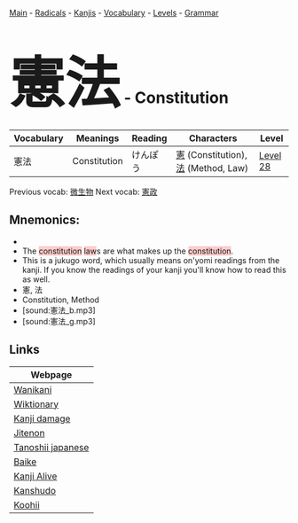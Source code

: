<style> bigfont {font-size: 100px}</style>
[Main](../README.md) -
[Radicals](../radicals.md) -
[Kanjis](../kanjis.md) -
[Vocabulary](../vocabulary.md) -
[Levels](../levels.md) -
[Grammar](../grammar.md)
# <bigfont> 憲法</bigfont> - Constitution 

| Vocabulary | Meanings | Reading | Characters | Level |
| --- | --- | --- | --- | --- |
| 憲法 | Constitution | けんぽう |  [憲](../kanjis/憲.md) (Constitution), [法](../kanjis/法.md) (Method, Law) | [Level 28](../levels/wk_level28.md) |

Previous vocab: [微生物](微生物.md) Next vocab: [憲政](憲政.md) 

## Mnemonics:

* 
* The <span style="background-color:#ffcccb"> constitution</span> <span style="background-color:#ffcccb"> law</span>s are what makes up the <span style="background-color:#ffcccb"> constitution</span>.
* This is a jukugo word, which usually means on'yomi readings from the kanji. If you know the readings of your kanji you'll know how to read this as well.
* 憲, 法
* Constitution, Method
* [sound:憲法_b.mp3]
* [sound:憲法_g.mp3]


## Links 

| Webpage |
| --- |
| [Wanikani          ](https://www.wanikani.com/kanji/憲法) |
| [Wiktionary        ](https://en.wiktionary.org/wiki/憲法) |
| [Kanji damage      ](http://www.kanjidamage.com/kanji/search?utf8=✓&q=憲法) |
| [Jitenon           ](https://jitenon.com/kanji/憲法) |
| [Tanoshii japanese ](https://www.tanoshiijapanese.com/dictionary/kanji.cfm?k=憲法) |
| [Baike             ](https://baike.baidu.com/item/憲法) |
| [Kanji Alive       ](https://app.kanjialive.com/憲法) |
| [Kanshudo          ](https://www.kanshudo.com/searchmn?q=憲法) |
| [Koohii            ](https://kanji.koohii.com/study/kanji/憲法) |
